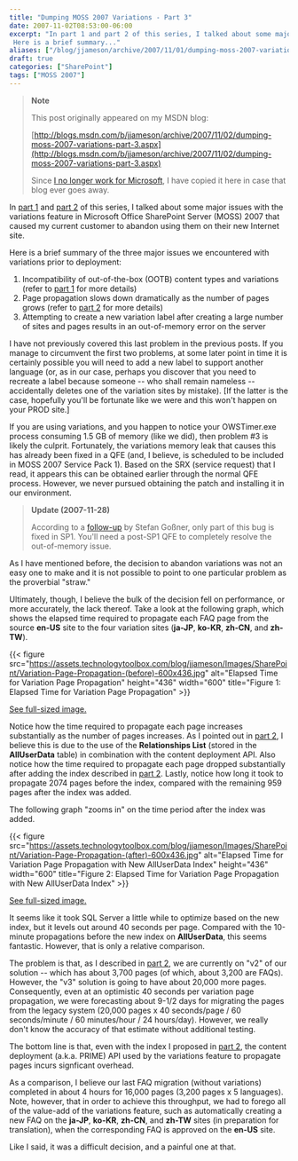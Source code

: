 ```yaml
---
title: "Dumping MOSS 2007 Variations - Part 3"
date: 2007-11-02T08:53:00-06:00
excerpt: "In part 1 and part 2 of this series, I talked about some major issues with the variations feature in Microsoft Office SharePoint Server (MOSS) 2007 that caused my current customer to abandon using them on their new Internet site. 
 Here is a brief summary..."
aliases: ["/blog/jjameson/archive/2007/11/01/dumping-moss-2007-variations-part-3.aspx", "/blog/jjameson/archive/2007/11/02/dumping-moss-2007-variations-part-3.aspx"]
draft: true
categories: ["SharePoint"]
tags: ["MOSS 2007"]
---
```


> **Note**
>
> This post originally appeared on my MSDN blog:
>
> [http://blogs.msdn.com/b/jjameson/archive/2007/11/02/dumping-moss-2007-variations-part-3.aspx](http://blogs.msdn.com/b/jjameson/archive/2007/11/02/dumping-moss-2007-variations-part-3.aspx)
>
> Since
> [I no longer work for Microsoft](/blog/jjameson/2011/09/02/last-day-with-microsoft),
> I have copied it here in case that blog ever goes away.

In [part 1](/blog/jjameson/2007/10/30/dumping-moss-2007-variations-part-1) and
[part 2](/blog/jjameson/2007/10/31/dumping-moss-2007-variations-part-2) of this
series, I talked about some major issues with the variations feature in
Microsoft Office SharePoint Server (MOSS) 2007 that caused my current customer
to abandon using them on their new Internet site.

Here is a brief summary of the three major issues we encountered with variations
prior to deployment:

1. Incompatibility of out-of-the-box (OOTB) content types and variations (refer to [part 1](/blog/jjameson/2007/10/30/dumping-moss-2007-variations-part-1) for more details)
2. Page propagation slows down dramatically as the number of pages grows (refer to [part 2](/blog/jjameson/2007/10/31/dumping-moss-2007-variations-part-2) for more details)
3. Attempting to create a new variation label after creating a large number of sites and pages results in an out-of-memory error on the server

I have not previously covered this last problem in the previous posts. If you
manage to circumvent the first two problems, at some later point in time it is
certainly possible you will need to add a new label to support another language
(or, as in our case, perhaps you discover that you need to recreate a label
because someone -- who shall remain nameless -- accidentally deletes one of the
variation sites by mistake). [If the latter is the case, hopefully you'll be
fortunate like we were and this won't happen on your PROD site.]

If you are using variations, and you happen to notice your OWSTimer.exe process
consuming 1.5 GB of memory (like we did), then problem #3 is likely the culprit.
Fortunately, the variations memory leak that causes this has already been fixed
in a QFE (and, I believe, is scheduled to be included in MOSS 2007 Service Pack
1). Based on the SRX (service request) that I read, it appears this can be
obtained earlier through the normal QFE process. However, we never pursued
obtaining the patch and installing it in our environment.

> **Update (2007-11-28)**
>
> According to a
> [follow-up](http://blogs.technet.com/stefan_gossner/archive/2007/11/15/some-comments-on-common-variation-problems.aspx)
> by Stefan Goßner, only part of this bug is fixed in SP1. You'll need a
> post-SP1 QFE to completely resolve the out-of-memory issue.

As I have mentioned before, the decision to abandon variations was not an easy
one to make and it is not possible to point to one particular problem as the
proverbial "straw."

Ultimately, though, I believe the bulk of the decision fell on performance, or
more accurately, the lack thereof. Take a look at the following graph, which
shows the elapsed time required to propagate each FAQ page from the source
**en-US** site to the four variation sites (**ja-JP**, **ko-KR**, **zh-CN**, and
**zh-TW**).

{{< figure src="https://assets.technologytoolbox.com/blog/jjameson/Images/SharePoint/Variation-Page-Propagation-(before)-600x436.jpg" alt="Elapsed Time for Variation Page Propagation" height="436" width="600" title="Figure 1: Elapsed Time for Variation Page Propagation" >}}

[See full-sized image.](https://assets.technologytoolbox.com/blog/jjameson/Images/SharePoint/Variation-Page-Propagation-%28before%29-704x512.jpg)

Notice how the time required to propagate each page increases substantially as
the number of pages increases. As I pointed out in
[part 2](/blog/jjameson/2007/10/31/dumping-moss-2007-variations-part-2), I
believe this is due to the use of the **Relationships List** (stored in the
**AllUserData** table) in combination with the content deployment API. Also
notice how the time required to propagate each page dropped substantially after
adding the index described in
[part 2](/blog/jjameson/2007/10/31/dumping-moss-2007-variations-part-2). Lastly,
notice how long it took to propagate 2074 pages before the index, compared with
the remaining 959 pages after the index was added.

The following graph "zooms in" on the time period after the index was added.

{{< figure src="https://assets.technologytoolbox.com/blog/jjameson/Images/SharePoint/Variation-Page-Propagation-(after)-600x436.jpg" alt="Elapsed Time for Variation Page Propagation with New AllUserData Index" height="436" width="600" title="Figure 2: Elapsed Time for Variation Page Propagation with New AllUserData Index" >}}

[See full-sized image.](https://assets.technologytoolbox.com/blog/jjameson/Images/SharePoint/Variation-Page-Propagation-%28after%29-670x487.jpg)

It seems like it took SQL Server a little while to optimize based on the new
index, but it levels out around 40 seconds per page. Compared with the 10-minute
propagations before the new index on **AllUserData**, this seems fantastic.
However, that is only a relative comparison.

The problem is that, as I described in
[part 2](/blog/jjameson/2007/10/31/dumping-moss-2007-variations-part-2), we are
currently on "v2" of our solution -- which has about 3,700 pages (of which,
about 3,200 are FAQs). However, the "v3" solution is going to have about 20,000
more pages. Consequently, even at an optimistic 40 seconds per variation page
propagation, we were forecasting about 9-1/2 days for migrating the pages from
the legacy system (20,000 pages x 40 seconds/page / 60 seconds/minute / 60
minutes/hour / 24 hours/day). However, we really don't know the accuracy of that
estimate without additional testing.

The bottom line is that, even with the index I proposed in
[part 2](/blog/jjameson/2007/10/31/dumping-moss-2007-variations-part-2), the
content deployment (a.k.a. PRIME) API used by the variations feature to
propagate pages incurs signficant overhead.

As a comparison, I believe our last FAQ migration (without variations) completed
in about 4 hours for 16,000 pages (3,200 pages x 5 languages). Note, however,
that in order to achieve this throughput, we had to forego all of the value-add
of the variations feature, such as automatically creating a new FAQ on the
**ja-JP**, **ko-KR**, **zh-CN**, and **zh-TW** sites (in preparation for
translation), when the corresponding FAQ is approved on the **en-US** site.

Like I said, it was a difficult decision, and a painful one at that.

